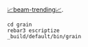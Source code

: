 [📈beam-trending📈](https://beam-trending.github.io/).
```shell
cd grain
rebar3 escriptize
_build/default/bin/grain
```
